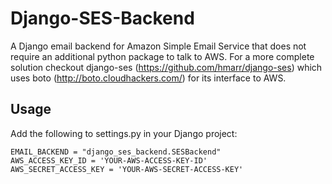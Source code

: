 # Django-SES-Backend

A Django email backend for Amazon Simple Email Service that does
not require an additional python package to talk to AWS.
For a more complete solution checkout django-ses
(https://github.com/hmarr/django-ses) which uses boto
(http://boto.cloudhackers.com/) for its interface to AWS.

## Usage

Add the following to settings.py in your Django project:

    EMAIL_BACKEND = "django_ses_backend.SESBackend"
    AWS_ACCESS_KEY_ID = 'YOUR-AWS-ACCESS-KEY-ID'
    AWS_SECRET_ACCESS_KEY = 'YOUR-AWS-SECRET-ACCESS-KEY'